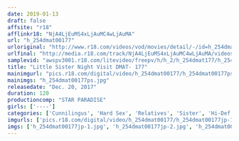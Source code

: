 ```yaml
---
date: 2019-01-13
draft: false
affsite: "r18"
afflinkr18: "NjA4LjEuMS4xLjAuMC4wLjAuMA"
url: "h_254dmat00177"
urloriginal: "http://www.r18.com/videos/vod/movies/detail/-/id=h_254dmat00177"
urlfinal: "http://media.r18.com/track/NjA4LjEuMS4xLjAuMC4wLjAuMA/videos/vod/movies/detail/-/id=h_254dmat00177"
samplevid: "awspv3001.r18.com/litevideo/freepv/h/h_2/h_254dmat177/h_254dmat177_dmb_w.mp4"
title: "Little Sister Night Visit DMAT- 177"
mainimgurl: "pics.r18.com/digital/video/h_254dmat00177/h_254dmat00177ps.jpg"
mainimgs: "h_254dmat00177ps.jpg"
releasedate: "Dec. 20, 2017"
duration: 120
productioncomp: "STAR PARADISE"
girls: ['----']
categories: ['Cunnilingus', 'Hard Sex', 'Relatives', 'Sister', 'Hi-Def']
imgurls: ['pics.r18.com/digital/video/h_254dmat00177/h_254dmat00177jp-1.jpg', 'pics.r18.com/digital/video/h_254dmat00177/h_254dmat00177jp-2.jpg', 'pics.r18.com/digital/video/h_254dmat00177/h_254dmat00177jp-3.jpg', 'pics.r18.com/digital/video/h_254dmat00177/h_254dmat00177jp-4.jpg', 'pics.r18.com/digital/video/h_254dmat00177/h_254dmat00177jp-5.jpg', 'pics.r18.com/digital/video/h_254dmat00177/h_254dmat00177jp-6.jpg', 'pics.r18.com/digital/video/h_254dmat00177/h_254dmat00177jp-7.jpg', 'pics.r18.com/digital/video/h_254dmat00177/h_254dmat00177jp-8.jpg', 'pics.r18.com/digital/video/h_254dmat00177/h_254dmat00177jp-9.jpg', 'pics.r18.com/digital/video/h_254dmat00177/h_254dmat00177jp-10.jpg', 'pics.r18.com/digital/video/h_254dmat00177/h_254dmat00177jp-11.jpg', 'pics.r18.com/digital/video/h_254dmat00177/h_254dmat00177jp-12.jpg', 'pics.r18.com/digital/video/h_254dmat00177/h_254dmat00177jp-13.jpg', 'pics.r18.com/digital/video/h_254dmat00177/h_254dmat00177jp-14.jpg', 'pics.r18.com/digital/video/h_254dmat00177/h_254dmat00177jp-15.jpg', 'pics.r18.com/digital/video/h_254dmat00177/h_254dmat00177jp-16.jpg', 'pics.r18.com/digital/video/h_254dmat00177/h_254dmat00177jp-17.jpg', 'pics.r18.com/digital/video/h_254dmat00177/h_254dmat00177jp-18.jpg', 'pics.r18.com/digital/video/h_254dmat00177/h_254dmat00177jp-19.jpg', 'pics.r18.com/digital/video/h_254dmat00177/h_254dmat00177jp-20.jpg']
imgs: ['h_254dmat00177jp-1.jpg', 'h_254dmat00177jp-2.jpg', 'h_254dmat00177jp-3.jpg', 'h_254dmat00177jp-4.jpg', 'h_254dmat00177jp-5.jpg', 'h_254dmat00177jp-6.jpg', 'h_254dmat00177jp-7.jpg', 'h_254dmat00177jp-8.jpg', 'h_254dmat00177jp-9.jpg', 'h_254dmat00177jp-10.jpg', 'h_254dmat00177jp-11.jpg', 'h_254dmat00177jp-12.jpg', 'h_254dmat00177jp-13.jpg', 'h_254dmat00177jp-14.jpg', 'h_254dmat00177jp-15.jpg', 'h_254dmat00177jp-16.jpg', 'h_254dmat00177jp-17.jpg', 'h_254dmat00177jp-18.jpg', 'h_254dmat00177jp-19.jpg', 'h_254dmat00177jp-20.jpg']
---
```

